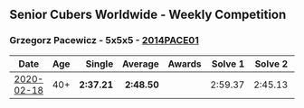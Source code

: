 ## Senior Cubers Worldwide - Weekly Competition
### Grzegorz Pacewicz - 5x5x5 - [2014PACE01](https://www.worldcubeassociation.org/persons/2014PACE01?event=555)

| Date | Age | Single | Average | Awards | Solve 1 | Solve 2 | Solve 3 | Solve 4 | Solve 5 | Video |
| :--: | :--: | --: | --: | :--: | --: | --: | --: | --: | --: | :-- |
| [2020-02-18](../../results/555/2020-02-18.md) | 40+ | **2:37.21** | **2:48.50** |  | 2:59.37 | 2:45.13 | 2:55.14 | **2:37.21** | 2:45.24 | |


<!-- Global site tag (gtag.js) - Google Analytics -->
<script async src="https://www.googletagmanager.com/gtag/js?id=UA-86348435-3"></script>
<script>window.dataLayer = window.dataLayer || []; function gtag() {dataLayer.push(arguments);} gtag('js', new Date()); gtag('config', 'UA-86348435-3');</script>
